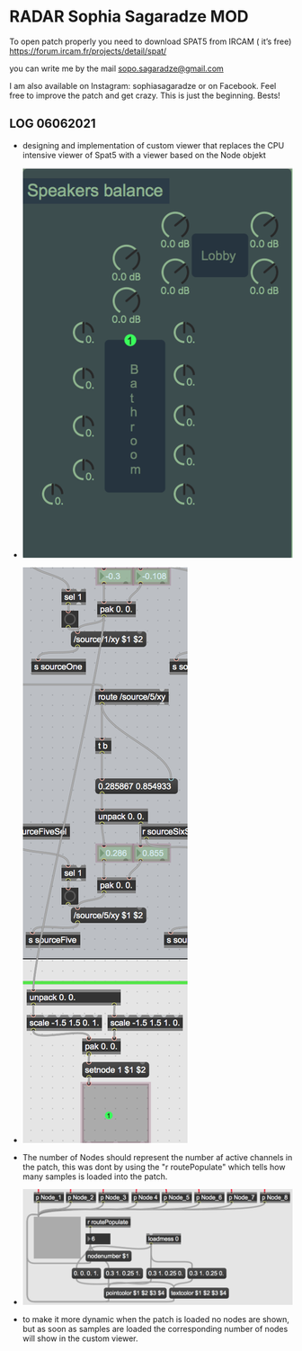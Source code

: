 # RADAR Sophia Sagaradze MOD

To open patch properly you need to download SPAT5 from IRCAM ( it’s free) https://forum.ircam.fr/projects/detail/spat/

you can write me by the mail sopo.sagaradze@gmail.com

I am also available on Instagram: sophiasagaradze or on Facebook. 
Feel free to improve the patch and get crazy. This is just the beginning. 
Bests! 

## LOG 06062021

- designing and implementation of custom viewer that replaces the CPU intensive viewer of Spat5 with a viewer based on the Node objekt
- ![Custom-viewer](./media/Custom-viewer.png)

- ![Nodes-connected-SourceXY](./media/Nodes-connected-SourceXY.png)
- The number of Nodes should represent the number af active channels in the patch, this was dont by using the "r routePopulate" which tells how many samples is loaded into the patch.
- ![custom-viewer-dynamicNodes](./media/custom-viewer-dynamicNodes.png)

- to make it more dynamic when the patch is loaded no nodes are shown, but as soon as samples are loaded the corresponding number of nodes will show in the custom viewer.